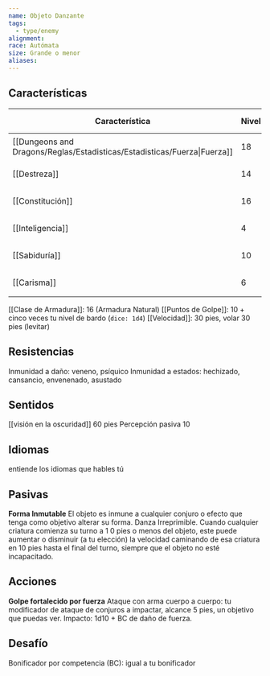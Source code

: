 ```yaml
---
name: Objeto Danzante
tags:
  - type/enemy
alignment: 
race: Autómata
size: Grande o menor
aliases:
---
```


## Características

| Característica                                                           | Nivel | Bonificador | Lanzar dado      |
| ------------------------------------------------------------------------ | ----- | ----------- | ---------------- |
| [[Dungeons and Dragons/Reglas/Estadisticas/Estadisticas/Fuerza\|Fuerza]] | 18    | +4          | `dice: 1d20 + 0` |
| [[Destreza]]                                                             | 14    | +2          | `dice: 1d20 + 0` |
| [[Constitución]]                                                         | 16    | +3          | `dice: 1d20 + 0` |
| [[Inteligencia]]                                                         | 4     | -3          | `dice: 1d20 + 0` |
| [[Sabiduría]]                                                            | 10    | 0           | `dice: 1d20 + 0` |
| [[Carisma]]                                                              | 6     | -2          | `dice: 1d20 + 0` |

[[Clase de Armadura]]: 16 (Armadura Natural)
[[Puntos de Golpe]]: 10 + cinco veces tu nivel de bardo (`dice: 1d4`)
[[Velocidad]]: 30 pies, volar 30 pies (levitar)

## Resistencias

Inmunidad a daño: veneno, psíquico
Inmunidad a estados: hechizado, cansancio, envenenado, asustado

## Sentidos

[[visión en la oscuridad]] 60 pies
Percepción pasiva 10

## Idiomas

entiende los idiomas que hables tú

## Pasivas

**Forma Inmutable**
El objeto es inmune a cualquier conjuro o efecto que tenga como objetivo alterar su forma.
Danza Irreprimible. Cuando cualquier criatura comienza su turno a 1 0 pies o menos del objeto, este puede aumentar o disminuir (a tu elección) la velocidad caminando de esa criatura en 10 pies hasta el final del turno, siempre que el objeto no esté incapacitado.

## Acciones

**Golpe fortalecido por fuerza**
Ataque con arma cuerpo a cuerpo: tu modificador de ataque de conjuros a impactar, alcance 5 pies, un objetivo que puedas ver. 
Impacto: 1d10 + BC de daño de fuerza.

## Desafío

Bonificador por competencia (BC): igual a tu bonificador